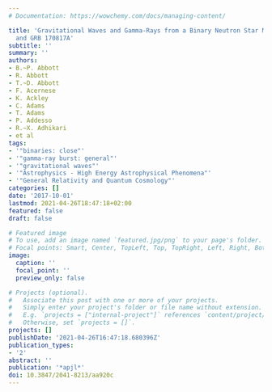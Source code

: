 ```yaml
---
# Documentation: https://wowchemy.com/docs/managing-content/

title: 'Gravitational Waves and Gamma-Rays from a Binary Neutron Star Merger: GW170817
  and GRB 170817A'
subtitle: ''
summary: ''
authors:
- B.~P. Abbott
- R. Abbott
- T.~D. Abbott
- F. Acernese
- K. Ackley
- C. Adams
- T. Adams
- P. Addesso
- R.~X. Adhikari
- et al
tags:
- '"binaries: close"'
- '"gamma-ray burst: general"'
- '"gravitational waves"'
- '"Astrophysics - High Energy Astrophysical Phenomena"'
- '"General Relativity and Quantum Cosmology"'
categories: []
date: '2017-10-01'
lastmod: 2021-04-26T18:47:18+02:00
featured: false
draft: false

# Featured image
# To use, add an image named `featured.jpg/png` to your page's folder.
# Focal points: Smart, Center, TopLeft, Top, TopRight, Left, Right, BottomLeft, Bottom, BottomRight.
image:
  caption: ''
  focal_point: ''
  preview_only: false

# Projects (optional).
#   Associate this post with one or more of your projects.
#   Simply enter your project's folder or file name without extension.
#   E.g. `projects = ["internal-project"]` references `content/project/deep-learning/index.md`.
#   Otherwise, set `projects = []`.
projects: []
publishDate: '2021-04-26T16:47:18.680396Z'
publication_types:
- '2'
abstract: ''
publication: '*apjl*'
doi: 10.3847/2041-8213/aa920c
---
```

